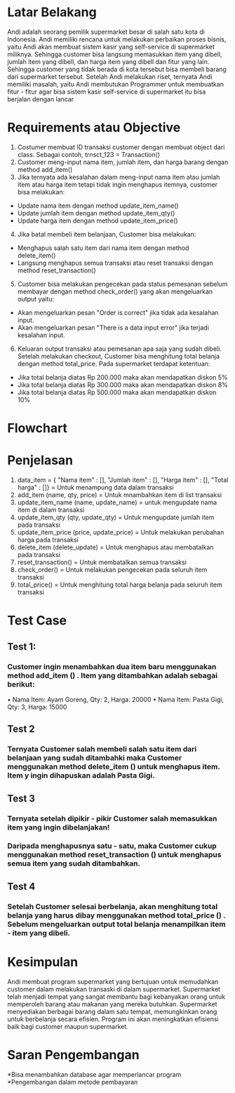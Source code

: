 # Latar Belakang
Andi adalah seorang pemilik supermarket besar di salah satu kota di Indonesia. Andi memiliki rencana untuk melakukan perbaikan proses bisnis, yaitu Andi akan membuat sistem kasir yang self-service di supermarket miliknya. Sehingga customer bisa langsung memasukkan item yang dibell, jumlah item yang dibell, dan harga item yang dibell dan fitur yang lain.
Sehingga customer yang tidak berada di kota tersebut bisa membeli barang dari supermarket tersebut. Setelah Andi melakukan riset, ternyata Andi memiliki masalah, yaitu Andi membutukan Programmer untuk membuatkan fitur - fitur agar bisa sistem kasir self-service di supermarket itu bisa berjalan dengan lancar

# Requirements atau Objective

1. Costumer membuat ID transaksi customer dengan membuat object dari class. Sebagai contoh, trnsct_123 = Transaction()
2. Customer meng-input nama item, jumlah item, dan harga barang dengan method add_item()
3. Jika ternyata ada kesalahan dalam meng-input nama item atau jumlah item atau harga item tetapi tidak ingin menghapus itemnya, customer bisa melakukan:

- Update nama item dengan method update_item_name()
- Update jumlah item dengan method update_item_qty()
- Update harga item dengan method update_item_price()

4. Jika batal membeli item belanjaan, Customer bisa melakukan:

- Menghapus salah satu item dari nama item dengan method delete_item()
- Langsung menghapus semua transaksi atau reset transaksi dengan method reset_transaction()

5. Customer bisa melakukan pengecekan pada status pemesanan sebelum membayar dengan method check_order() yang akan mengeluarkan output yaitu:

- Akan mengeluarkan pesan "Order is correct" jika tidak ada kesalahan input.
- Akan mengeluarkan pesan "There is a data input error" jika terjadi kesalahan input.

6. Keluaran output transaksi atau pemesanan apa saja yang sudah dibeli.
   Setelah melakukan checkout, Customer bisa menghitung total belanja dengan method total_price. Pada supermarket terdapat ketentuan:

- Jika total belanja diatas Rp 200.000 maka akan mendapatkan diskon 5%
- Jika total belanja diatas Rp 300.000 maka akan mendapatkan diskon 8%
- Jika total belanja diatas Rp 500.000 maka akan mendapatkan diskon 10%

# Flowchart

# Penjelasan

1. data_item = { "Nama item" : [], "Jumlah item" : [], "Harga item" : [], "Total harga" : []}
   = Untuk menampung data dalam transaksi
2. add_item (name, qty, price) = Untuk mnambahkan item di list transaksi
3. update_item_name (name, update_name) = untuk mengupdate nama item di dalam transaksi
4. update_item_qty (qty, update_qty) = Untuk mengupdate jumlah item pada transaksi
5. update_item_price (price, update_price) = Untuk melakukan perubahan harga pada transaksi
6. delete_item (delete_update) = Untuk menghapus atau membatalkan pada transaksi
7. reset_transaction() = Untuk membatalkan semua transaksi
8. check_order() = Untuk melakukan pengecekan pada seluruh item transaksi
9. total_price() = Untuk menghitung total harga belanja pada seluruh item transaksi

# Test Case
## Test 1:
### Customer ingin menambahkan dua item baru menggunakan method add_item () . Item yang ditambahkan adalah sebagai berikut:
• Nama Item: Ayam Goreng, Qty: 2, Harga: 20000
• Nama Item: Pasta Gigi, Qty: 3, Harga: 15000

## Test 2
### Ternyata Customer salah membeli salah satu item dari belanjaan yang sudah ditambahki maka Customer menggunakan method delete_item () untuk menghapus item. Item y ingin dihapuskan adalah Pasta Gigi.

## Test 3
### Ternyata setelah dipikir - pikir Customer salah memasukkan item yang ingin dibelanjakan!
### Daripada menghapusnya satu - satu, maka Customer cukup menggunakan method reset_transaction () untuk menghapus semua item yang sudah ditambahkan.

## Test 4
### Setelah Customer selesai berbelanja, akan menghitung total belanja yang harus dibay menggunakan method total_price () . Sebelum mengeluarkan output total belanja menampilkan item - item yang dibeli.

# Kesimpulan
Andi membuat program supermarket yang bertujuan untuk memudahkan customer dalam melakukan transaski di dalam supermarket.
Supermarket telah menjadi tempat yang sangat membantu bagi kebanyakan orang untuk memperoleh barang atau makanan yang mereka butuhkan. Supermarket menyediakan berbagai barang dalam satu tempat, memungkinkan orang untuk berbelanja secara efisien. Program ini akan meningkatkan efisiensi baik bagi customer maupun supermarket.

# Saran Pengembangan
*Bisa menambahkan database agar memperlancar program
*Pengembangan dalam metode pembayaran
